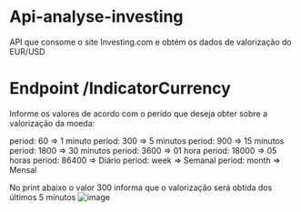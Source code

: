 # Api-analyse-investing
API que consome o site Investing.com e obtém os dados de valorização do EUR/USD

# Endpoint /IndicatorCurrency
Informe os valores de acordo com o perído que deseja obter sobre a valorização da moeda:

period: 60 => 1 minuto
period: 300 => 5 minutos
period: 900 => 15 minutos
period: 1800 => 30 minutos
period: 3600 => 01 hora
period: 18000 => 05 horas
period: 86400 => Diário
period: week => Semanal
period: month => Mensal

No print abaixo o valor 300 informa que o valorização será obtida dos últimos 5 minutos
![image](https://github.com/MCaetanoPJ/Api-analyse-investing/assets/39209992/c25a5aca-03c5-4123-805a-eab0ff59b059)

